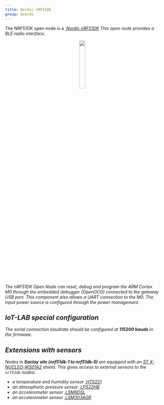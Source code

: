 ```yaml
---
title: Nordic nRF51DK
group: boards
---
```


The NRF51DK open node is a [<i class="far fa-file-pdf"/>&nbsp;Nordic nRF51DK](http://infocenter.nordicsemi.com/pdf/nRF51_Development_Kit_User_Guide_v1.2.pdf)
This open node provides a BLE radio interface.

<div style="text-align:center">
<img src="https://www.nordicsemi.com/-/media/Images/Products/DevKits/nRF51-Series/nRF51-DK.png" style="width:20%;"/>
</div>

The nRF51DK Open Node can reset, debug and program the ARM Cortex M0 through
the embedded debugger (OpenOCD) connected to the gateway USB port. This
component also allows a UART connection to the M0. The input power source is
configured through the power management.

## IoT-LAB special configuration

The serial connection baudrate should be configured at **115200 bauds** in the
firmware.

## Extensions with sensors

Nodes in **Saclay site (nrf51dk-1 to nrf51dk-5)** are equipped with an
[ST X-NUCLEO-IKS01A2](https://www.st.com/en/ecosystems/x-nucleo-iks01a2.html)
shield.
This gives access to external sensors to the `nrf51dk` nodes:
  * a temperature and humidity sensor
    [<i class="far fa-file-pdf"/>&nbsp;HTS221](https://www.st.com/resource/en/datasheet/hts221.pdf)
  * an atmospheric pressure sensor
    [<i class="far fa-file-pdf"/>&nbsp;LPS22HB](https://www.st.com/resource/en/datasheet/dm00140895.pdf)
  * an accelerometer sensor
    [<i class="far fa-file-pdf"/>&nbsp;LSM6DSL](https://www.st.com/resource/en/datasheet/lsm6dsl.pdf)
  * an accelerometer sensor
    [<i class="far fa-file-pdf"/>&nbsp;LSM303AGR](https://www.st.com/resource/en/datasheet/lsm303agr.pdf)
